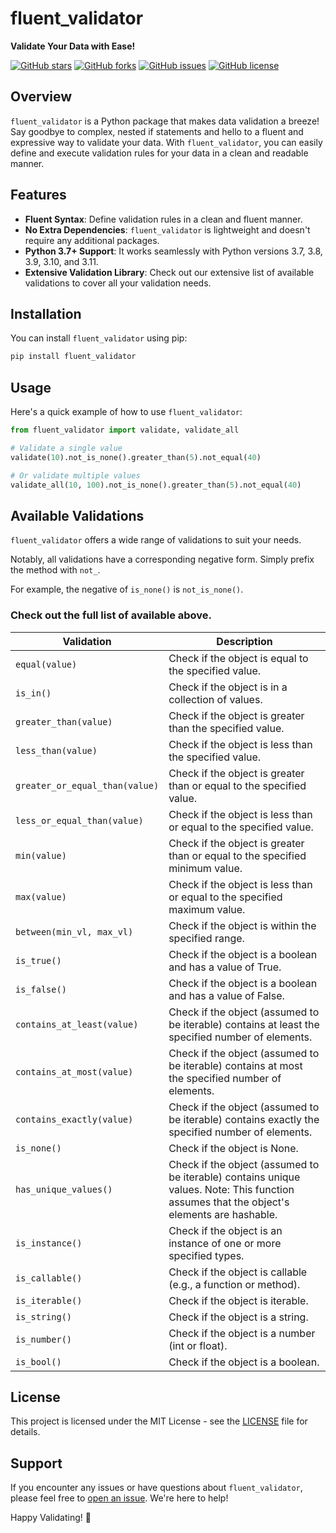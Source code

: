 
# fluent_validator

**Validate Your Data with Ease!**

[![GitHub stars](https://img.shields.io/github/stars/mariotaddeucci/fluent_validator.svg?style=flat-square)](https://github.com/mariotaddeucci/fluent_validator/stargazers)
[![GitHub forks](https://img.shields.io/github/forks/mariotaddeucci/fluent_validator.svg?style=flat-square)](https://github.com/mariotaddeucci/fluent_validator/network)
[![GitHub issues](https://img.shields.io/github/issues/mariotaddeucci/fluent_validator.svg?style=flat-square)](https://github.com/mariotaddeucci/fluent_validator/issues)
[![GitHub license](https://img.shields.io/github/license/mariotaddeucci/fluent_validator.svg?style=flat-square)](https://github.com/mariotaddeucci/fluent_validator/blob/main/LICENSE)

## Overview

`fluent_validator` is a Python package that makes data validation a breeze! Say goodbye to complex, nested if statements and hello to a fluent and expressive way to validate your data. With `fluent_validator`, you can easily define and execute validation rules for your data in a clean and readable manner.

## Features

- **Fluent Syntax**: Define validation rules in a clean and fluent manner.
- **No Extra Dependencies**: `fluent_validator` is lightweight and doesn't require any additional packages.
- **Python 3.7+ Support**: It works seamlessly with Python versions 3.7, 3.8, 3.9, 3.10, and 3.11.
- **Extensive Validation Library**: Check out our extensive list of available validations to cover all your validation needs.

## Installation

You can install `fluent_validator` using pip:

```bash
pip install fluent_validator
````

## Usage

Here's a quick example of how to use `fluent_validator`:

```python
from fluent_validator import validate, validate_all

# Validate a single value
validate(10).not_is_none().greater_than(5).not_equal(40)

# Or validate multiple values
validate_all(10, 100).not_is_none().greater_than(5).not_equal(40)
```

## Available Validations

`fluent_validator` offers a wide range of validations to suit your needs.

Notably, all validations have a corresponding negative form. Simply prefix the method with `not_`.

For example, the negative of `is_none()` is `not_is_none()`.

### Check out the full list of available above.

| Validation | Description |
| --- | --- |
| `equal(value)` | Check if the object is equal to the specified value. |
| `is_in()` | Check if the object is in a collection of values. |
| `greater_than(value)` | Check if the object is greater than the specified value. |
| `less_than(value)` | Check if the object is less than the specified value. |
| `greater_or_equal_than(value)` | Check if the object is greater than or equal to the specified value. |
| `less_or_equal_than(value)` | Check if the object is less than or equal to the specified value. |
| `min(value)` | Check if the object is greater than or equal to the specified minimum value. |
| `max(value)` | Check if the object is less than or equal to the specified maximum value. |
| `between(min_vl, max_vl)` | Check if the object is within the specified range. |
| `is_true()` | Check if the object is a boolean and has a value of True. |
| `is_false()` | Check if the object is a boolean and has a value of False. |
| `contains_at_least(value)` | Check if the object (assumed to be iterable) contains at least the specified number of elements. |
| `contains_at_most(value)` | Check if the object (assumed to be iterable) contains at most the specified number of elements. |
| `contains_exactly(value)` | Check if the object (assumed to be iterable) contains exactly the specified number of elements. |
| `is_none()` | Check if the object is None. |
| `has_unique_values()` | Check if the object (assumed to be iterable) contains unique values. Note: This function assumes that the object's elements are hashable. |
| `is_instance()` | Check if the object is an instance of one or more specified types. |
| `is_callable()` | Check if the object is callable (e.g., a function or method). |
| `is_iterable()` | Check if the object is iterable. |
| `is_string()` | Check if the object is a string. |
| `is_number()` | Check if the object is a number (int or float). |
| `is_bool()` | Check if the object is a boolean. |

## License

This project is licensed under the MIT License - see the [LICENSE](LICENSE) file for details.

## Support

If you encounter any issues or have questions about `fluent_validator`, please feel free to [open an issue](https://github.com/mariotaddeucci/fluent_validator/issues). We're here to help!

Happy Validating! 🚀
